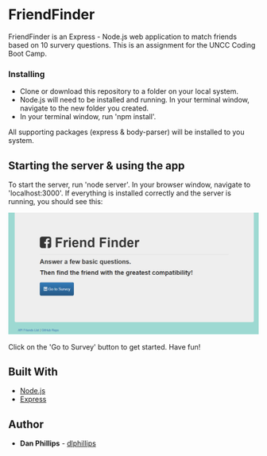 # FriendFinder

FriendFinder is an Express - Node.js web application to match friends based on 10 survery questions. This is an assignment for the UNCC Coding Boot Camp.

### Installing

 - Clone or download this repository to a folder on your local system. 
 - Node.js will need to be installed and running. In your terminal window, navigate to the new folder you created.
 - In your terminal window, run 'npm install'.

All supporting packages (express & body-parser) will be installed to you system.

## Starting the server & using the app

To start the server, run 'node server'.
In your browser window, navigate to 'localhost:3000'. If everything is installed correctly and the server is running, you should see this:

![alt text](startscreen.png)

Click on the 'Go to Survey' button to get started. Have fun!

## Built With

* [Node.js](https://nodejs.org/en/) 
* [Express](https://expressjs.com/) 

## Author

* **Dan Phillips** - [dlphillips](https://github.com/dlphillips)

